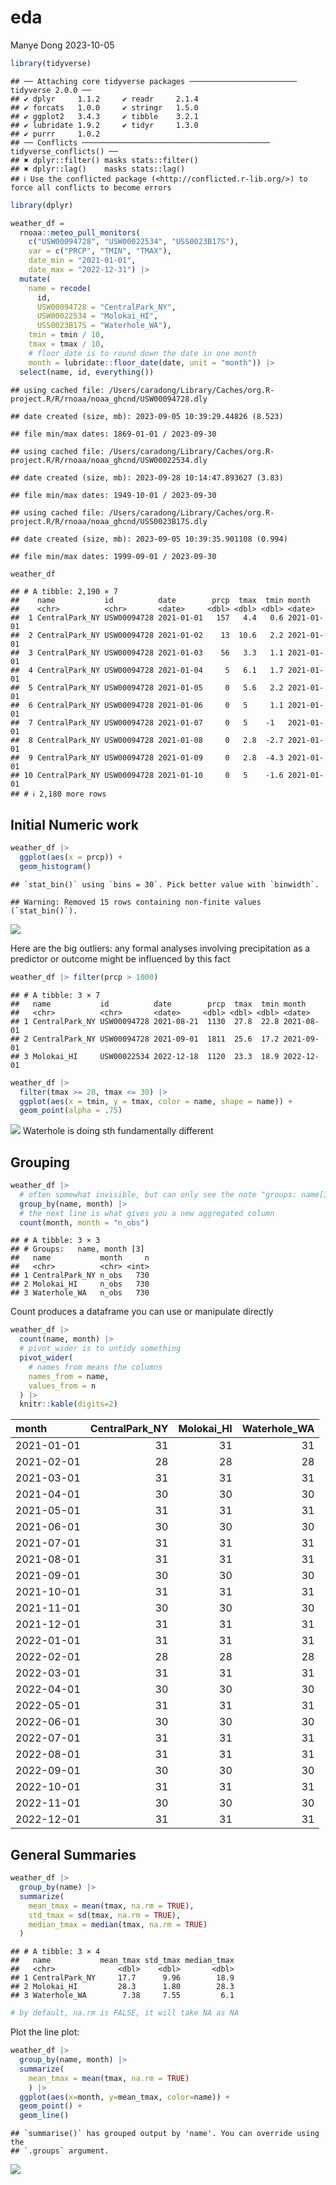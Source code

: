 eda
================
Manye Dong
2023-10-05

``` r
library(tidyverse)
```

    ## ── Attaching core tidyverse packages ──────────────────────── tidyverse 2.0.0 ──
    ## ✔ dplyr     1.1.2     ✔ readr     2.1.4
    ## ✔ forcats   1.0.0     ✔ stringr   1.5.0
    ## ✔ ggplot2   3.4.3     ✔ tibble    3.2.1
    ## ✔ lubridate 1.9.2     ✔ tidyr     1.3.0
    ## ✔ purrr     1.0.2     
    ## ── Conflicts ────────────────────────────────────────── tidyverse_conflicts() ──
    ## ✖ dplyr::filter() masks stats::filter()
    ## ✖ dplyr::lag()    masks stats::lag()
    ## ℹ Use the conflicted package (<http://conflicted.r-lib.org/>) to force all conflicts to become errors

``` r
library(dplyr)
```

``` r
weather_df = 
  rnoaa::meteo_pull_monitors(
    c("USW00094728", "USW00022534", "USS0023B17S"),
    var = c("PRCP", "TMIN", "TMAX"), 
    date_min = "2021-01-01",
    date_max = "2022-12-31") |>
  mutate(
    name = recode(
      id, 
      USW00094728 = "CentralPark_NY", 
      USW00022534 = "Molokai_HI",
      USS0023B17S = "Waterhole_WA"),
    tmin = tmin / 10,
    tmax = tmax / 10,
    # floor_date is to round down the date in one month
    month = lubridate::floor_date(date, unit = "month")) |>
  select(name, id, everything())
```

    ## using cached file: /Users/caradong/Library/Caches/org.R-project.R/R/rnoaa/noaa_ghcnd/USW00094728.dly

    ## date created (size, mb): 2023-09-05 10:39:29.44826 (8.523)

    ## file min/max dates: 1869-01-01 / 2023-09-30

    ## using cached file: /Users/caradong/Library/Caches/org.R-project.R/R/rnoaa/noaa_ghcnd/USW00022534.dly

    ## date created (size, mb): 2023-09-28 10:14:47.893627 (3.83)

    ## file min/max dates: 1949-10-01 / 2023-09-30

    ## using cached file: /Users/caradong/Library/Caches/org.R-project.R/R/rnoaa/noaa_ghcnd/USS0023B17S.dly

    ## date created (size, mb): 2023-09-05 10:39:35.901108 (0.994)

    ## file min/max dates: 1999-09-01 / 2023-09-30

``` r
weather_df
```

    ## # A tibble: 2,190 × 7
    ##    name           id          date        prcp  tmax  tmin month     
    ##    <chr>          <chr>       <date>     <dbl> <dbl> <dbl> <date>    
    ##  1 CentralPark_NY USW00094728 2021-01-01   157   4.4   0.6 2021-01-01
    ##  2 CentralPark_NY USW00094728 2021-01-02    13  10.6   2.2 2021-01-01
    ##  3 CentralPark_NY USW00094728 2021-01-03    56   3.3   1.1 2021-01-01
    ##  4 CentralPark_NY USW00094728 2021-01-04     5   6.1   1.7 2021-01-01
    ##  5 CentralPark_NY USW00094728 2021-01-05     0   5.6   2.2 2021-01-01
    ##  6 CentralPark_NY USW00094728 2021-01-06     0   5     1.1 2021-01-01
    ##  7 CentralPark_NY USW00094728 2021-01-07     0   5    -1   2021-01-01
    ##  8 CentralPark_NY USW00094728 2021-01-08     0   2.8  -2.7 2021-01-01
    ##  9 CentralPark_NY USW00094728 2021-01-09     0   2.8  -4.3 2021-01-01
    ## 10 CentralPark_NY USW00094728 2021-01-10     0   5    -1.6 2021-01-01
    ## # ℹ 2,180 more rows

## Initial Numeric work

``` r
weather_df |> 
  ggplot(aes(x = prcp)) + 
  geom_histogram()
```

    ## `stat_bin()` using `bins = 30`. Pick better value with `binwidth`.

    ## Warning: Removed 15 rows containing non-finite values (`stat_bin()`).

![](eda_files/figure-gfm/unnamed-chunk-4-1.png)<!-- -->

Here are the big outliers: any formal analyses involving precipitation
as a predictor or outcome might be influenced by this fact

``` r
weather_df |> filter(prcp > 1000)
```

    ## # A tibble: 3 × 7
    ##   name           id          date        prcp  tmax  tmin month     
    ##   <chr>          <chr>       <date>     <dbl> <dbl> <dbl> <date>    
    ## 1 CentralPark_NY USW00094728 2021-08-21  1130  27.8  22.8 2021-08-01
    ## 2 CentralPark_NY USW00094728 2021-09-01  1811  25.6  17.2 2021-09-01
    ## 3 Molokai_HI     USW00022534 2022-12-18  1120  23.3  18.9 2022-12-01

``` r
weather_df |> 
  filter(tmax >= 20, tmax <= 30) |> 
  ggplot(aes(x = tmin, y = tmax, color = name, shape = name)) + 
  geom_point(alpha = .75)
```

![](eda_files/figure-gfm/unnamed-chunk-6-1.png)<!-- --> Waterhole is
doing sth fundamentally different

## Grouping

``` r
weather_df |>
  # often somewhat invisible, but can only see the note "groups: name[3], denoting the unique groups"
  group_by(name, month) |>
  # the next line is what gives you a new aggregated column
  count(month, month = "n_obs")
```

    ## # A tibble: 3 × 3
    ## # Groups:   name, month [3]
    ##   name           month     n
    ##   <chr>          <chr> <int>
    ## 1 CentralPark_NY n_obs   730
    ## 2 Molokai_HI     n_obs   730
    ## 3 Waterhole_WA   n_obs   730

Count produces a dataframe you can use or manipulate directly

``` r
weather_df |>
  count(name, month) |>
  # pivot_wider is to untidy something
  pivot_wider(
    # names from means the columns
    names_from = name,
    values_from = n
  ) |>
  knitr::kable(digits=2)
```

| month      | CentralPark_NY | Molokai_HI | Waterhole_WA |
|:-----------|---------------:|-----------:|-------------:|
| 2021-01-01 |             31 |         31 |           31 |
| 2021-02-01 |             28 |         28 |           28 |
| 2021-03-01 |             31 |         31 |           31 |
| 2021-04-01 |             30 |         30 |           30 |
| 2021-05-01 |             31 |         31 |           31 |
| 2021-06-01 |             30 |         30 |           30 |
| 2021-07-01 |             31 |         31 |           31 |
| 2021-08-01 |             31 |         31 |           31 |
| 2021-09-01 |             30 |         30 |           30 |
| 2021-10-01 |             31 |         31 |           31 |
| 2021-11-01 |             30 |         30 |           30 |
| 2021-12-01 |             31 |         31 |           31 |
| 2022-01-01 |             31 |         31 |           31 |
| 2022-02-01 |             28 |         28 |           28 |
| 2022-03-01 |             31 |         31 |           31 |
| 2022-04-01 |             30 |         30 |           30 |
| 2022-05-01 |             31 |         31 |           31 |
| 2022-06-01 |             30 |         30 |           30 |
| 2022-07-01 |             31 |         31 |           31 |
| 2022-08-01 |             31 |         31 |           31 |
| 2022-09-01 |             30 |         30 |           30 |
| 2022-10-01 |             31 |         31 |           31 |
| 2022-11-01 |             30 |         30 |           30 |
| 2022-12-01 |             31 |         31 |           31 |

## General Summaries

``` r
weather_df |>
  group_by(name) |>
  summarize(
    mean_tmax = mean(tmax, na.rm = TRUE), 
    std_tmax = sd(tmax, na.rm = TRUE), 
    median_tmax = median(tmax, na.rm = TRUE)
  )
```

    ## # A tibble: 3 × 4
    ##   name           mean_tmax std_tmax median_tmax
    ##   <chr>              <dbl>    <dbl>       <dbl>
    ## 1 CentralPark_NY     17.7      9.96        18.9
    ## 2 Molokai_HI         28.3      1.80        28.3
    ## 3 Waterhole_WA        7.38     7.55         6.1

``` r
# by default, na.rm is FALSE, it will take NA as NA
```

Plot the line plot:

``` r
weather_df |>
  group_by(name, month) |>
  summarize(
    mean_tmax = mean(tmax, na.rm = TRUE)
    ) |>
  ggplot(aes(x=month, y=mean_tmax, color=name)) + 
  geom_point() +
  geom_line()
```

    ## `summarise()` has grouped output by 'name'. You can override using the
    ## `.groups` argument.

![](eda_files/figure-gfm/unnamed-chunk-10-1.png)<!-- -->
